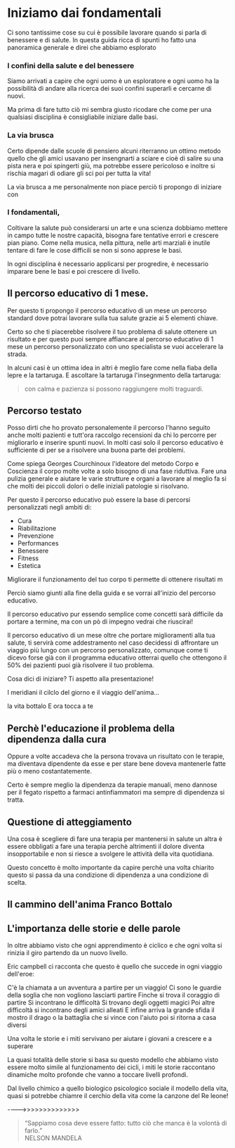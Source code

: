 # Iniziamo dai fondamentali 

Ci sono tantissime cose su cui è possibile lavorare quando si parla di benessere e di salute. In questa guida ricca di spunti ho fatto una panoramica generale e direi che abbiamo esplorato

### I confini della salute e del benessere 

Siamo arrivati a capire che ogni uomo è un esploratore e ogni uomo ha la possibilità di andare alla ricerca dei suoi confini superarli e cercarne di nuovi.

Ma prima di fare tutto ciò mi sembra giusto ricodare che come per una qualsiasi disciplina è consigliabile iniziare dalle basi.

### La via brusca
Certo dipende dalle scuole di pensiero alcuni riterranno un ottimo metodo quello che gli amici usavano per insengnarti a sciare e cioè di salire su una pista nera e poi spingerti giù, ma potrebbe essere pericoloso e inoltre si rischia magari di odiare gli sci poi per tutta la vita! 

La via brusca a me personalmente non piace perciò ti propongo di iniziare con 

### I  fondamentali, 

Coltivare la salute può considerarsi un arte e una scienza dobbiamo mettere in campo tutte le nostre capacità, bisogna fare tentative errori e crescere pian piano. Come nella musica, nella pittura, nelle arti marziali è inutile tentare di fare le cose difficili se non si sono apprese le basi. 

In ogni disciplina è necessario applicarsi per progredire, è necessario imparare  bene le basi e poi crescere di livello.


## Il percorso educativo di 1 mese.

Per questo ti propongo il percorso educativo di un mese un percorso standard dove potrai lavorare sulla tua salute grazie ai 5 elementi chiave.

Certo so che ti piacerebbe risolvere il tuo problema di salute ottenere un risultato e per questo puoi sempre affiancare al percorso educativo di 1 mese un percorso  personalizzato con uno specialista se vuoi accelerare la strada. 

In alcuni casi è un ottima idea in altri è meglio fare come nella fiaba della lepre e la tartaruga. E ascoltare la tartaruga  l'insegnmento della tartaruga:
 
> con calma e pazienza si possono raggiungere molti traguardi.


## Percorso testato

Posso dirti che ho provato personalemente il percorso l'hanno seguito anche molti pazienti e tutt'ora raccolgo recensioni da chi lo percorre per migliorarlo e inserire spunti nuovi.
In molti casi solo il percorso educativo è sufficiente di per se a risolvere una buona parte dei problemi.

Come spiega Georges Courchinoux l'ideatore del metodo Corpo e Coscienza il corpo molte volte a solo bisogno di una fase riduttiva. Fare una pulizia generale e aiutare le varie strutture e organi a lavorare al meglio fa si che molti dei piccoli dolori o delle iniziali patologie si risolvano.

Per questo il percorso educativo può essere la base di percorsi personalizzati negli ambiti di:

- Cura
- Riabilitazione
- Prevenzione
- Performances
- Benessere
- Fitness
- Estetica

Migliorare il funzionamento del tuo corpo ti permette di ottenere risultati m
 
Perciò siamo giunti alla fine della guida e se vorrai  all'inizio del percorso educativo.

Il percorso educativo pur essendo semplice come concetti sarà difficile da portare a termine, ma con un pò di impegno vedrai che riuscirai!

Il percorso educativo di un mese oltre che portare miglioramenti alla tua salute, ti servirà come addestramento nel caso decidessi di affrontare un viaggio più lungo con un percorso personalizzato, comunque come ti dicevo forse già con il programma educativo otterrai  quello che ottengono il 50% dei pazienti puoi già risolvere  il tuo problema.

Cosa dici di iniziare? Ti aspetto alla presentazione! 


I meridiani il cilclo del giorno e il viaggio dell'anima...

la vita bottalo
E ora tocca a te 


## Perchè l'educazione il problema della dipendenza dalla cura
 
Oppure a volte accadeva che la persona trovava un risultato con le terapie, ma diventava dipendente da esse e per stare bene doveva mantenerle fatte più o meno costantatemente.

Certo è sempre meglio la dipendenza da terapie manuali, meno dannose per il fegato rispetto a farmaci antinfiammatori ma sempre di dipendenza si tratta.

## Questione di atteggiamento 

Una cosa è scegliere di fare una terapia per mantenersi in salute un altra è essere obbligati a fare una terapia perchè altrimenti il dolore diventa insopportabile e non si riesce a svolgere le attività della vita quotidiana.

Questo concetto è molto importante da capire perchè una volta chiarito questo si passa da una condizione di dipendenza a una condizione di scelta.






## Il cammino dell'anima Franco Bottalo



## L'importanza delle storie e delle parole

In oltre abbiamo visto che ogni apprendimento è ciclico e che ogni volta si rinizia il giro partendo da un nuovo livello.
 
Eric campbell ci racconta che questo è quello che succede in ogni viaggio dell'eroe:



C'è la chiamata a un avventura a partire per un viaggio!
Ci sono le guardie della soglia che non vogliono lasciarti partire
Finche si trova il coraggio di partire
Si incontrano le difficoltà 
Si trovano degli oggetti magici 
Poi altre difficoltà si incontrano degli amici alleati
E infine arriva la grande sfida il mostro il drago o la battaglia che si vince con l'aiuto 
poi si ritorna a casa diversi

Una volta le storie e i miti servivano per aiutare i giovani a crescere e a superare

La quasi totalità delle storie si basa su questo modello che abbiamo visto essere molto simile al funzionamento dei cicli, i miti le storie  raccontano dinamiche molto profonde che vanno a toccare livelli profondi.

Dal livello chimico a quello biologico psicologico sociale 
 il modello della vita, quasi si potrebbe chiamre il cerchio della vita come la canzone del Re leone!

---->>>>>>>>>>>>>>

> “Sappiamo cosa deve  essere fatto: tutto ciò che manca è la  volontà di farlo.”  
NELSON MANDELA
<!--stackedit_data:
eyJoaXN0b3J5IjpbLTE3NjE0Mjc2MzUsNjMyOTgyNDM3LDIwMz
AxODE4NjUsMTEwNjYxMjQ5MCw0ODMxNzE4OTMsLTE4ODgwMjUy
NzYsMTA0MjUwMjMyMSwtMTkzMTQyNjk5NV19
-->
